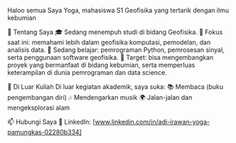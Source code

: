 Haloo semua Saya Yoga, mahasiswa S1 Geofisika yang tertarik dengan ilmu kebumian

🌱 Tentang Saya
🎓 Sedang menempuh studi di bidang Geofisika.
🔭 Fokus saat ini: memahami lebih dalam geofisika komputasi, pemodelan, dan analisis data.
🌱 Sedang belajar: pemrograman Python, pemrosesan sinyal, serta penggunaan software geofisika.
🎯 Target: bisa mengembangkan proyek yang bermanfaat di bidang kebumian, serta memperluas keterampilan di dunia pemrograman dan data science.

🎨 Di Luar Kuliah
Di luar kegiatan akademik, saya suka:
📚 Membaca (buku pengembangan diri)
🎶 Mendengarkan musik
🌍 Jalan-jalan dan mengeksplorasi alam

📫 Hubungi Saya
💼 LinkedIn: [www.linkedin.com/in/adi-irawan-yoga-pamungkas-02280b334]
